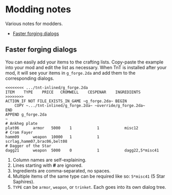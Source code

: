 # Modding notes

Various notes for modders.

- [Faster forging dialogs](#faster-forging-dialogs)

## Faster forging dialogs

You can easily add your items to the crafting lists. Copy-paste the example into your mod and edit the list as necessary. When TnT is installed after your mod, it will see your items in `g_forge.2da` and add them to the corresponding dialogs.

```
<<<<<<<< .../tnt-inlined/g_forge.2da
ITEM    TYPE    PRICE   CROMWELL    CESPENAR    INGREDIENTS
>>>>>>>>
ACTION_IF NOT FILE_EXISTS_IN_GAME ~g_forge.2da~ BEGIN
    COPY ~.../tnt-inlined/g_forge.2da~ ~override/g_forge.2da~
END
APPEND g_forge.2da
~
# Ankheg plate
plat06      armor   5000    1           1           misc12
# Crom Fayer
hamm09      weapon  10000   1           1           scrlag,hamm07,brac06,belt08
# Dagger of the Star
dagg21      weapon  5000    0           1           dagg22,5*misc41
```

1. Column names are self-explaining.
1. Lines starting with __#__ are ignored.
1. Ingredients are comma-separated, no spaces.
1. Multiple items of the same type can be required like so: `5*misc41` (5 Star Saphires).
1. `TYPE` can be `armor`, `weapon`, or `trinket`. Each goes into its own dialog tree.

